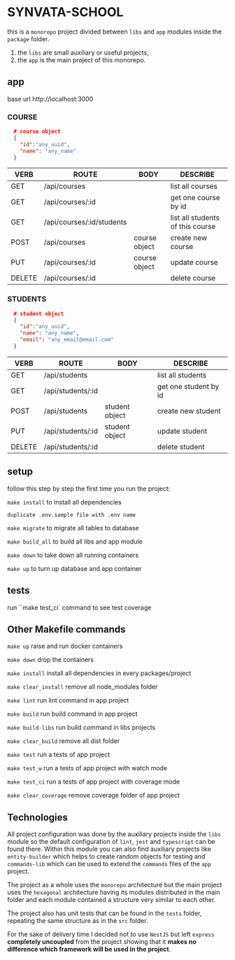 # SYNVATA-SCHOOL

this is a `monorepo` project divided between `libs` and `app` modules inside the `package` folder.

1) the `libs` are small auxiliary or useful projects, 
2) the `app` is the main project of this monorepo.

## app

base url http://localhost:3000

### COURSE

```json
  # course object
  {
    "id":"any_uuid",
    "name": "any_name"
  }
```

VERB   | ROUTE                     | BODY          | DESCRIBE                         |
---    | ---                       | ---           | ---                              |
GET    | /api/courses              |               | list all courses                 | 
GET    | /api/courses/:id          |               | get one course by id             |
GET    | /api/courses/:id/students |               | list all students of this course |
POST   | /api/courses              | course object | create new course                |
PUT    | /api/courses/:id          | course object | update course                    |
DELETE | /api/courses/:id          |               | delete course                    |

### STUDENTS

```json
  # student object
  {
    "id":"any_uuid",
    "name": "any_name",
    "email": "any_email@email.com"
  }
```

VERB   | ROUTE                     | BODY           | DESCRIBE              |
---    | ---                       | ---            | ---                   |
GET    | /api/students             |                | list all students     | 
GET    | /api/students/:id         |                | get one student by id |
POST   | /api/students             | student object | create new student    |
PUT    | /api/students/:id         | student object | update student        |
DELETE | /api/students/:id         |                | delete student        |

## setup

follow this step by step the first time you run the project:

`make install` to install all dependencies

`duplicate .env.sample file with .env name`

`make migrate` to migrate all tables to database

`make build_all` to build all libs and app module

`make down` to take down all running containers

`make up` to turn up database and app container

## tests

run ``make test_ci` command to see test coverage

## Other Makefile commands

`make up` raise and run docker containers

`make down` drop the containers

`make install` install all dependencies in every packages/project

`make clear_install` remove all node_modules folder

`make lint` run lint command in app project

`make build` run build command in app project

`make build-libs` run build command in libs projects

`make clear_build` remove all dist folder

`make test` run a tests of app project

`make test_w` run a tests of app project with watch mode

`make test_ci` run a tests of app project with coverage mode

`make clear_coverage` remove coverage folder of app project

## Technologies

All project configuration was done by the auxiliary projects inside the `libs` module
so the default configuration of `lint`, `jest` and `typescript` can be found there.
Within this module you can also find auxiliary projects like `entity-builder` which helps 
to create random objects for testing and `commands-lib` which can be used to extend the `commands` files of the `app` project.

The project as a whole uses the `monorepo` architecture but the main project uses the `hexagonal` architecture
having its modules distributed in the main folder and each module contained a structure very similar to each other.

The project also has unit tests that can be found in the `tests` folder, repeating the same structure as in the `src` folder.

For the sake of delivery time I decided not to use `NestJS` but left `express` **completely uncoupled** from the project showing that it **makes no difference which framework will be used in the project**.
